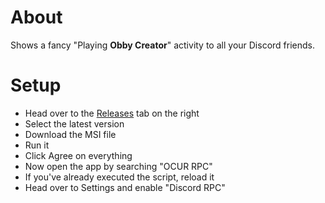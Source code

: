 # About
Shows a fancy "Playing **Obby Creator**" activity to all your Discord friends.

# Setup
- Head over to the [Releases](https://github.com/Gabe616/OCPlus/releases) tab on the right
- Select the latest version
- Download the MSI file
- Run it
- Click Agree on everything
- Now open the app by searching "OCUR RPC"
- If you've already executed the script, reload it
- Head over to Settings and enable "Discord RPC"